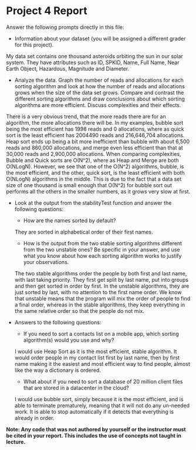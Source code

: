 # Project 4 Report

Answer the following prompts directly in this file:
* Information about your dataset (you will be assigned a different grader for this project).

My data set contains one thousand asteroids orbiting the sun in our solar system. They have attributes 
such as ID, SPKID, Name, Full Name, Near Earth Object, Hazardous, Magnitude and Diameter.

* Analyze the data. Graph the number of reads and allocations for each sorting algorithm and look at how the number of reads and allocations grows when the size of the data set grows. Compare and contrast the different sorting algorithms and draw conclusions about which sorting algorithms are more efficient. Discuss complexities and their effects.

There is a very obvious trend, that the more reads there are for an algorithm, the more allocations 
there will be. In my examples, bubble sort being the most efficient has 1998 reads and 0 allocations, 
where as quick sort is the least efficient has 2004490 reads and 216,646,704 allocations.
Heap sort ends up being a bit more inefficient than bubble with about 6,500 reads and 860,000 allocations, 
and merge even less efficient than that at 30,000 reads and 2,900,000 allocations. When comparing complexities,
Bubble and Quick sorts are O(N^2), where as Heap and Merge are both O(NLogN). However, we see that one of the
O(N^2) algorithms, bubble, is the most efficient, and the other, quick sort, is the least efficient with both 
O(NLogN) algorithms in the middle. This is due to the fact that a data set size of one thousand is small enough
that O(N^2) for bubble sort out performs all the others in the smaller numbers, as it grows very slow at first.

* Look at the output from the stabilityTest function and answer the following questions:
  * How are the names sorted by default?
  
  They are sorted in alphabetical order of their first names.

  * How is the output from the two stable sorting algorithms different from the two unstable ones? Be specific in your answer, and use what you know about how each sorting algorithm works to justify your observations.
  
  The two stable algorithms order the people by both first and last name, with last taking priority. 
  They first get split by last name, put into groups and then get sorted in order by first. In the unstable 
  algorithms, they are just sorted by last, with no attention to the first name order. We know that unstable means
  that the program will mix the order of people to find a final order, whereas in the stable algorithms, they keep
  everything in the same relative order so that the people do not mix.

* Answers to the following questions: 
  * If you need to sort a contacts list on a mobile app, which sorting algorithm(s) would you use and why? 
  
  I would use Heap Sort as it is the most efficient, stable algorithm. It would order people in my contact list first 
  by last name, then by first name making it the easiest and most efficient way to find people, almost like the
  way a dictionary is ordered.

  * What about if you need to sort a database of 20 million client files that are stored in a datacenter in the cloud?
  
  I would use bubble sort, simply because it is the most efficient, and is able to terminate prematurely, meaning that
  it will not do any un-needed work. It is able to stop automatically if it detects that everything is already in order.

**Note: Any code that was not authored by yourself or the instructor must be cited in your report. This includes the use of concepts not taught in lecture.**
